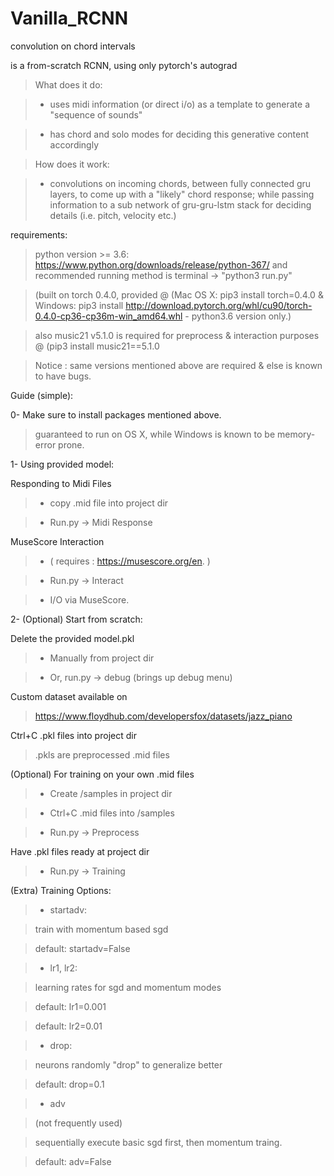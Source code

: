 # Vanilla_RCNN
convolution on chord intervals

is a from-scratch RCNN, using only pytorch's autograd

> What does it do: 

>- uses midi information (or direct i/o) as a template to generate a "sequence of sounds"

>- has chord and solo modes for deciding this generative content accordingly

> How does it work: 

>- convolutions on incoming chords, between fully connected gru layers, to come up with a "likely" chord response; while passing information to a sub network of gru-gru-lstm stack for deciding details (i.e. pitch, velocity etc.)


requirements:

>python version >= 3.6: https://www.python.org/downloads/release/python-367/ and recommended running method is terminal -> "python3 run.py"

>(built on torch 0.4.0, provided @ (Mac OS X: pip3 install torch=0.4.0 & Windows: pip3 install 
http://download.pytorch.org/whl/cu90/torch-0.4.0-cp36-cp36m-win_amd64.whl - python3.6 version only.)

>also music21 v5.1.0 is required for preprocess 
& interaction purposes @
(pip3 install music21==5.1.0


>Notice : same versions mentioned above are required & else is known to have bugs.



Guide (simple):


0- Make sure to install packages mentioned above.

>guaranteed to run on OS X, while Windows is known to be memory-error prone.


1- Using provided model:


Responding to Midi Files


>- copy .mid file into project dir


>- Run.py -> Midi Response


MuseScore Interaction 

>- ( requires : https://musescore.org/en. )

>- Run.py -> Interact

>- I/O via MuseScore.


2- (Optional) Start from scratch:



Delete the provided model.pkl

>- Manually from project dir

>- Or, run.py -> debug (brings up debug menu)


Custom dataset available on
>https://www.floydhub.com/developersfox/datasets/jazz_piano


Ctrl+C .pkl files into project dir

>.pkls are preprocessed .mid files


(Optional) For training on your own .mid files

>- Create /samples in project dir

>- Ctrl+C .mid files into /samples

>- Run.py -> Preprocess



Have .pkl files ready at project dir

>- Run.py -> Training



(Extra) Training Options:


>- startadv: 

>train with momentum based sgd

>default: startadv=False

>- lr1, lr2: 

>learning rates for sgd and momentum modes

>default: lr1=0.001

>default: lr2=0.01

>- drop: 

>neurons randomly "drop" to generalize better

>default: drop=0.1

>- adv

>(not frequently used)

>sequentially execute basic sgd first, then momentum traing.

>default: adv=False
